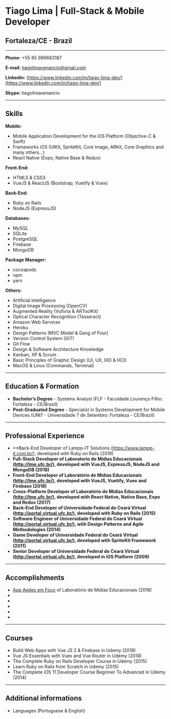 # Tiago Lima | Full-Stack & Mobile Developer
## Fortaleza/CE - Brazil

---

**Phone:** +55 85 989683187

**E-mail:** tiagolimavenancio@gmail.com

**Linkedin:** [https://www.linkedin.com/in/tiago-lima-dev/](https://www.linkedin.com/in/tiago-lima-dev/)

**Skype:** tiagolimavenancio

---

## Skills


**Mobile:**
* Mobile Application Development for the iOS Platform (Objective-C & Swift) 
* Frameworks iOS (UIKit, SpriteKit, Core Image, ARKit, Core Graphics and many others...)
* React Native (Expo, Native Base & Redux)


**Front-End:**
* HTML5 & CSS3
* VueJS & ReactJS (Bootstrap, Vuetify & Vuex)


**Back-End:**
* Ruby on Rails
* NodeJS (ExpressJS)


**Databases:**
* MySQL
* SQLite
* PostgreSQL
* Firebase
* MongoDB

**Package Manager:**
* cocoapods
* npm
* yarn


**Others:**
* Artificial Intelligence
* Digital Image Processing (OpenCV)
* Augmented Reality (Vuforia & ARToolKit)
* Optical Character Recognition (Tesseract)
* Amazon Web Services
* Heroku
* Design Patterns (MVC Model & Gang of Four)
* Version Control System (GIT)
* Git Flow
* Design & Software Architecture Knowledge
* Kanban, XP & Scrum
* Basic Principles of Graphic Design (UI, UX, IXD & HCI)
* MacOS & Linux (Commands, Terminal)



---

## Education & Formation

* **Bachelor’s Degree** - Systems Analyst (FLF - Faculdade Lourenço Filho: Fortaleza - CE/Brazil)
* **Post-Graduated Degree** - Specialist in Systems Development for Mobile Devices (UNI7 - Universidade 7 de Setembro: Fortaleza - CE/Brazil)


---


## Professional Experience
* **Back-End Developer of Lampp-IT Solutions (https://www.lampp-it.com.br/), developed with Ruby on Rails (2019)
* **Full-Stack Developer of Laboratorio de Mídias Educacionais (http://lme.ufc.br/), developed with VueJS, ExpressJS, NodeJS and MongoDB (2018)**
* **Front-End Developer of Laboratório de Mídias Educacionais (http://lme.ufc.br/), developed with VueJS, Vuetify, Vuex and Firebase (2018)**
* **Cross-Platform Developer of Laboratório de Mídias Educacionais (http://lme.ufc.br/), developed with React Native, Native Base, Expo and Redux (2017)**
* **Back-End Developer of Universidade Federal do Ceará Virtual (http://portal.virtual.ufc.br/), developed with Ruby on Rails (2015)**
* **Software Engineer of Universidade Federal do Ceará Virtual (http://portal.virtual.ufc.br/), with Design Patterns and Agile Methodologies (2014)**
* **Game Developer of Universidade Federal do Ceará Virtual (http://portal.virtual.ufc.br/), developed with SpriteKit Framework (2011)**
* **Senior Developer of Universidade Federal do Ceará Virtual (http://portal.virtual.ufc.br/), developed in iOS Platform (2009)**



---



## Accomplishments

* [App Aedes em Foco](https://itunes.apple.com/br/app/aedes-em-foco-lme/id1146901883?l=en&mt=8) of Laboratório de Mídias Educacionais (2018)
* 
* 
* 
* 
* 


---

## Courses

* Build Web Apps with Vue JS 2 & Firebase in Udemy (2018)
* Vue JS Essentials with Vuex and Vue Router in Udemy (2018)
* The Complete Ruby on Rails Developer Course in Udemy (2015)
* Learn Ruby on Rails from Scratch in Udemy (2015)
* The Complete iOS 11 Developer Course Beginner To Advanced in Udemy (2014)


---

## Additional informations

* Languages (Portuguese & English)





